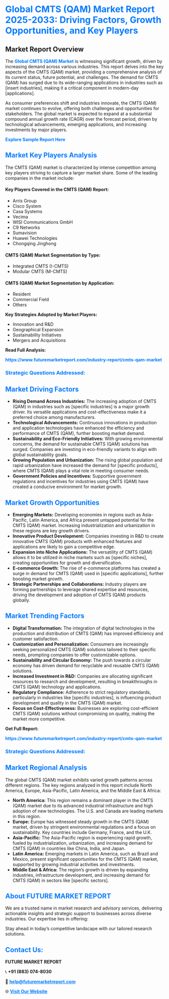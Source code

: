 <h1 style="color: #007BFF;">Global CMTS (QAM) Market Report 2025-2033: Driving Factors, Growth Opportunities, and Key Players</h1>

<section id="overview">
<h2>Market Report Overview</h2>
<p>The <a href="https://www.futuremarketreport.com/industry-report/cmts-qam-market" style="color: #007BFF; text-decoration: none;"><strong>Global CMTS (QAM) Market</strong></a> is witnessing significant growth, driven by increasing demand across various industries. This report delves into the key aspects of the CMTS (QAM) market, providing a comprehensive analysis of its current status, future potential, and challenges. The demand for CMTS (QAM) has surged due to its wide-ranging applications in industries such as [insert industries], making it a critical component in modern-day [applications].</p>
<p>As consumer preferences shift and industries innovate, the CMTS (QAM) market continues to evolve, offering both challenges and opportunities for stakeholders. The global market is expected to expand at a substantial compound annual growth rate (CAGR) over the forecast period, driven by technological advancements, emerging applications, and increasing investments by major players.</p>
</section>

<section id="overview">
<p><a href="https://www.futuremarketreport.com/request-sample/reportId=27210" style="color: #007BFF; text-decoration: none;"><strong>Explore Sample Report Here</strong></a></p>
</section>

<section id="key-players">
<h2 style="color: #007BFF;">Market Key Players Analysis</h2>
<p>The CMTS (QAM) market is characterized by intense competition among key players striving to capture a larger market share. Some of the leading companies in the market include:</p>
<h4>Key Players Covered in the CMTS (QAM) Report:</h4>
<ul><li>Arris Group</li><li>Cisco System</li><li>Casa Systems</li><li>Vecima</li><li>WISI Communications GmbH</li><li>C9 Networks</li><li>Sumavision</li><li>Huawei Technologies</li><li>Chongqing Jinghong</li></ul>
<h4>CMTS (QAM) Market Segmentation by Type:</h4>
<ul><li>Integrated CMTS (I-CMTS)</li><li>Modular CMTS (M-CMTS)</li></ul>

<h4>CMTS (QAM) Market Segmentation by Application:</h4>
<ul><li>Resident</li><li>Commercial Field</li><li>Others</li></ul>
<p><strong>Key Strategies Adopted by Market Players:</strong></p>
<ul>
<li>Innovation and R&D</li>
<li>Geographical Expansion</li>
<li>Sustainability Initiatives</li>
<li>Mergers and Acquisitions</li>
</ul>
</section>

<section>
<p><strong>Read Full Analysis: </strong></p><a href="https://www.futuremarketreport.com/industry-report/cmts-qam-market" style="color: #007BFF; text-decoration: none;"><strong>https://www.futuremarketreport.com/industry-report/cmts-qam-market</strong></a>
<h3 style="color: #007BFF;">Strategic Questions Addressed:</h3>
</section>

<section id="driving-factors">
<h2 style="color: #007BFF;">Market Driving Factors</h2>
<ul>
<li><strong>Rising Demand Across Industries:</strong> The increasing adoption of CMTS (QAM) in industries such as [specific industries] is a major growth driver. Its versatile applications and cost-effectiveness make it a preferred choice among manufacturers.</li>
<li><strong>Technological Advancements:</strong> Continuous innovations in production and application technologies have enhanced the efficiency and performance of CMTS (QAM), further boosting market demand.</li>
<li><strong>Sustainability and Eco-Friendly Initiatives:</strong> With growing environmental concerns, the demand for sustainable CMTS (QAM) solutions has surged. Companies are investing in eco-friendly variants to align with global sustainability goals.</li>
<li><strong>Growing Population and Urbanization:</strong> The rising global population and rapid urbanization have increased the demand for [specific products], where CMTS (QAM) plays a vital role in meeting consumer needs.</li>
<li><strong>Government Policies and Incentives:</strong> Supportive government regulations and incentives for industries using CMTS (QAM) have created a conducive environment for market growth.</li>
</ul>
</section>

<section id="growth-opportunities">
<h2 style="color: #007BFF;">Market Growth Opportunities</h2>
<ul>
<li><strong>Emerging Markets:</strong> Developing economies in regions such as Asia-Pacific, Latin America, and Africa present untapped potential for the CMTS (QAM) market. Increasing industrialization and urbanization in these regions are key growth drivers.</li>
<li><strong>Innovative Product Development:</strong> Companies investing in R&D to create innovative CMTS (QAM) products with enhanced features and applications are likely to gain a competitive edge.</li>
<li><strong>Expansion into Niche Applications:</strong> The versatility of CMTS (QAM) allows it to be utilized in niche markets such as [specific niches], creating opportunities for growth and diversification.</li>
<li><strong>E-commerce Growth:</strong> The rise of e-commerce platforms has created a surge in demand for CMTS (QAM) used in [specific applications], further boosting market growth.</li>
<li><strong>Strategic Partnerships and Collaborations:</strong> Industry players are forming partnerships to leverage shared expertise and resources, driving the development and adoption of CMTS (QAM) products globally.</li>
</ul>
</section>

<section id="trending-factors">
<h2 style="color: #007BFF;">Market Trending Factors</h2>
<ul>
<li><strong>Digital Transformation:</strong> The integration of digital technologies in the production and distribution of CMTS (QAM) has improved efficiency and customer satisfaction.</li>
<li><strong>Customization and Personalization:</strong> Consumers are increasingly seeking personalized CMTS (QAM) solutions tailored to their specific needs, prompting companies to offer customizable options.</li>
<li><strong>Sustainability and Circular Economy:</strong> The push towards a circular economy has driven demand for recyclable and reusable CMTS (QAM) solutions.</li>
<li><strong>Increased Investment in R&D:</strong> Companies are allocating significant resources to research and development, resulting in breakthroughs in CMTS (QAM) technology and applications.</li>
<li><strong>Regulatory Compliance:</strong> Adherence to strict regulatory standards, particularly in industries like [specific industries], is influencing product development and quality in the CMTS (QAM) market.</li>
<li><strong>Focus on Cost-Effectiveness:</strong> Businesses are exploring cost-efficient CMTS (QAM) solutions without compromising on quality, making the market more competitive.</li>
</ul>
</section>

<section>
<p><strong>Get Full Report: </strong></p><a href="https://www.futuremarketreport.com/industry-report/cmts-qam-market" style="color: #007BFF; text-decoration: none;"><strong>https://www.futuremarketreport.com/industry-report/cmts-qam-market</strong></a>
<h3 style="color: #007BFF;">Strategic Questions Addressed:</h3>
</section>


<section id="regional-analysis">
<h2 style="color: #007BFF;">Market Regional Analysis</h2>
<p>The global CMTS (QAM) market exhibits varied growth patterns across different regions. The key regions analyzed in this report include North America, Europe, Asia-Pacific, Latin America, and the Middle East & Africa:</p>
<ul>
<li><strong>North America:</strong> This region remains a dominant player in the CMTS (QAM) market due to its advanced industrial infrastructure and high adoption of new technologies. The U.S. and Canada are leading markets in this region.</li>
<li><strong>Europe:</strong> Europe has witnessed steady growth in the CMTS (QAM) market, driven by stringent environmental regulations and a focus on sustainability. Key countries include Germany, France, and the U.K.</li>
<li><strong>Asia-Pacific:</strong> The Asia-Pacific region is experiencing rapid growth, fueled by industrialization, urbanization, and increasing demand for CMTS (QAM) in countries like China, India, and Japan.</li>
<li><strong>Latin America:</strong> Emerging markets in Latin America, such as Brazil and Mexico, present significant opportunities for the CMTS (QAM) market, supported by growing industrial activities and investments.</li>
<li><strong>Middle East & Africa:</strong> The region’s growth is driven by expanding industries, infrastructure development, and increasing demand for CMTS (QAM) in sectors like [specific sectors].</li>
</ul>
</section>

<footer>
<h2 style="color: #007BFF;">About FUTURE MARKET REPORT</h2>
<p>We are a trusted name in market research and advisory services, delivering actionable insights and strategic support to businesses across diverse industries. Our expertise lies in offering:</p>

<p>Stay ahead in today’s competitive landscape with our tailored research solutions.</p>

<h2 style="color: #007BFF;">Contact Us:</h2>
<p><strong>FUTURE MARKET REPORT</strong></p>
<p>📞 <strong>+91 (883) 074-8030</strong></p>
<p>📧 <strong><a href="mailto:help@futuremarketreport.com" style="color: #007BFF;">help@futuremarketreport.com</a></strong></p>
<p>🌐 <strong><a href="https://www.futuremarketreport.com/" style="color: #007BFF;">Visit Our Website</a></strong></p>
</footer>